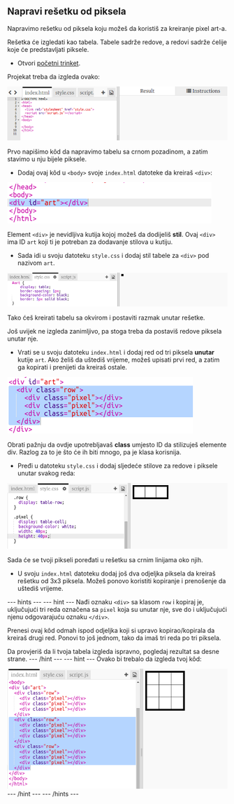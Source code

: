 ## Napravi rešetku od piksela

Napravimo rešetku od piksela koju možeš da koristiš za kreiranje pixel art-a.

Rešetka će izgledati kao tabela. Tabele sadrže redove, a redovi sadrže ćelije koje će predstavljati piksele.

+ Otvori [početni trinket](http://jumpto.cc/web-pixel).

Projekat treba da izgleda ovako:

![screenshot](images/pixel-starter.png)

Prvo napišimo kôd da napravimo tabelu sa crnom pozadinom, a zatim stavimo u nju bijele piksele.

+ Dodaj ovaj kôd u `<body>` svoje `index.html` datoteke da kreiraš `<div>`:

![screenshot](images/pixel-art-art.png)

Element `<div>` je nevidljiva kutija kojoj možeš da dodijeliš **stil**. Ovaj `<div>` ima ID `art` koji ti je potreban za dodavanje stilova u kutiju.

+ Sada idi u svoju datoteku `style.css` i dodaj stil tabele za `<div>` pod nazivom `art`.

![screenshot](images/pixel-art-style.png)

Tako ćeš kreirati tabelu sa okvirom i postaviti razmak unutar rešetke.

Još uvijek ne izgleda zanimljivo, pa stoga treba da postaviš redove piksela unutar nje.

+ Vrati se u svoju datoteku `index.html` i dodaj red od tri piksela **unutar** kutije `art`. Ako želiš da uštediš vrijeme, možeš upisati prvi red, a zatim ga kopirati i prenijeti da kreiraš ostale.

![screenshot](images/pixel-art-row.png)

Obrati pažnju da ovdje upotrebljavaš **class** umjesto ID da stilizuješ elemente div. Razlog za to je što će ih biti mnogo, pa je klasa korisnija.

+ Pređi u datoteku `style.css` i dodaj sljedeće stilove za redove i piksele unutar svakog reda:

![screenshot](images/pixel-art-row-style.png)

Sada će se tvoji pikseli poređati u rešetku sa crnim linijama oko njih.

+ U svoju `index.html` datoteku dodaj još dva odjeljka piksela da kreiraš rešetku od 3x3 piksela. Možeš ponovo koristiti kopiranje i prenošenje da uštediš vrijeme.

\--- hints \--- \--- hint \--- Nađi oznaku `<div>` sa klasom `row` i kopiraj je, uključujući tri reda označena sa `pixel` koja su unutar nje, sve do i uključujući njenu odgovarajuću oznaku `</div>`.

Prenesi ovaj kôd odmah ispod odjeljka koji si upravo kopirao/kopirala da kreiraš drugi red. Ponovi to još jednom, tako da imaš tri reda po tri piksela.

Da provjeriš da li tvoja tabela izgleda ispravno, pogledaj rezultat sa desne strane. \--- /hint \--- \--- hint \--- Ovako bi trebalo da izgleda tvoj kôd:

![screenshot](images/pixel-art-grid-3.png) \--- /hint \--- \--- /hints \---